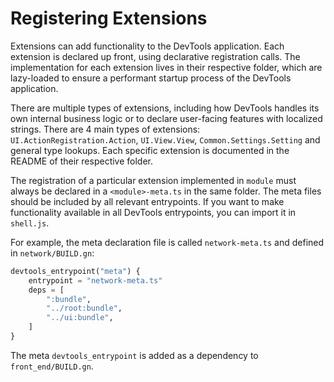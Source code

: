 # Registering Extensions

Extensions can add functionality to the DevTools application.
Each extension is declared up front, using declarative registration calls.
The implementation for each extension lives in their respective folder, which are lazy-loaded to ensure a performant startup process of the DevTools application.

There are multiple types of extensions, including how DevTools handles its own internal business logic or to declare user-facing features with localized strings.
There are 4 main types of extensions: `UI.ActionRegistration.Action`, `UI.View.View`, `Common.Settings.Setting` and general type lookups.
Each specific extension is documented in the README of their respective folder.

The registration of a particular extension implemented in `module` must always be declared in a `<module>-meta.ts` in the same folder.
The meta files should be included by all relevant entrypoints.
If you want to make functionality available in all DevTools entrypoints, you can import it in `shell.js`.

For example, the meta declaration file is called `network-meta.ts` and defined in `network/BUILD.gn`:
```python
devtools_entrypoint("meta") {
	entrypoint = "network-meta.ts"
	deps = [
		":bundle",
		"../root:bundle",
		"../ui:bundle",
	]
}
```
The meta `devtools_entrypoint` is added as a dependency to `front_end/BUILD.gn`.